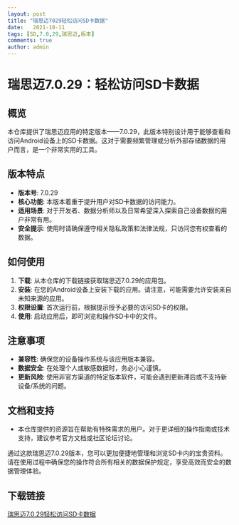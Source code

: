 ```yaml
---
layout: post
title: "瑞思迈7029轻松访问SD卡数据"
date:   2021-10-11
tags: [SD,7.0,29,瑞思迈,版本]
comments: true
author: admin
---
```

# 瑞思迈7.0.29：轻松访问SD卡数据

## 概览

本仓库提供了瑞思迈应用的特定版本——7.0.29，此版本特别设计用于能够查看和访问Android设备上的SD卡数据。这对于需要频繁管理或分析外部存储数据的用户而言，是一个非常实用的工具。

## 版本特点

- **版本号**: 7.0.29
- **核心功能**: 本版本着重于提升用户对SD卡数据的访问能力。
- **适用场景**: 对于开发者、数据分析师以及日常希望深入探索自己设备数据的用户非常有用。
- **安全提示**: 使用时请确保遵守相关隐私政策和法律法规，只访问您有权查看的数据。

## 如何使用

1. **下载**: 从本仓库的下载链接获取瑞思迈7.0.29的应用包。
2. **安装**: 在您的Android设备上安装下载的应用。请注意，可能需要允许安装来自未知来源的应用。
3. **权限设置**: 首次运行前，根据提示授予必要的访问SD卡的权限。
4. **使用**: 启动应用后，即可浏览和操作SD卡中的文件。

## 注意事项

- **兼容性**: 确保您的设备操作系统与该应用版本兼容。
- **数据安全**: 在处理个人或敏感数据时，务必小心谨慎。
- **更新风险**: 使用非官方渠道的特定版本软件，可能会遇到更新滞后或不支持新设备/系统的问题。

## 文档和支持

- 本仓库提供的资源旨在帮助有特殊需求的用户。对于更详细的操作指南或技术支持，建议参考官方文档或社区论坛讨论。
  
通过这款瑞思迈7.0.29版本，您可以更加便捷地管理和浏览SD卡内的宝贵资料。请在使用过程中确保您的操作符合所有相关的数据保护规定，享受高效而安全的数据管理体验。

## 下载链接

[瑞思迈7.0.29轻松访问SD卡数据](https://pan.quark.cn/s/ccc788e9a40c)